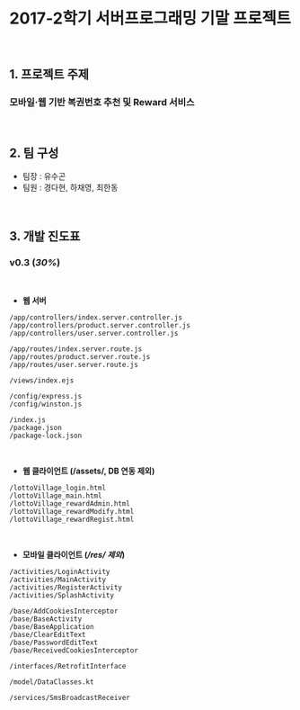 # 2017-2학기 서버프로그래밍 기말 프로젝트

<br>

## 1\. 프로젝트 주제

### 모바일·웹 기반 복권번호 추천 및 Reward 서비스

<br>

## 2\. 팀 구성

- 팀장 : 유수곤
- 팀원 : 경다현, 하채영, 최한동

<br>

## 3\. 개발 진도표

### v0.3 (_30%_)

<br>

- **웹 서버**

```
/app/controllers/index.server.controller.js
/app/controllers/product.server.controller.js
/app/controllers/user.server.controller.js

/app/routes/index.server.route.js
/app/routes/product.server.route.js
/app/routes/user.server.route.js

/views/index.ejs

/config/express.js
/config/winston.js

/index.js
/package.json
/package-lock.json
```

<br>

- **웹 클라이언트 (/assets/, DB 연동 제외)**

```
/lottoVillage_login.html
/lottoVillage_main.html
/lottoVillage_rewardAdmin.html
/lottoVillage_rewardModify.html
/lottoVillage_rewardRegist.html
```

<br>

- **모바일 클라이언트 (_/res/ 제외_)**

```
/activities/LoginActivity
/activities/MainActivity
/activities/RegisterActivity
/activities/SplashActivity

/base/AddCookiesInterceptor
/base/BaseActivity
/base/BaseApplication
/base/ClearEditText
/base/PasswordEditText
/base/ReceivedCookiesInterceptor

/interfaces/RetrofitInterface

/model/DataClasses.kt

/services/SmsBroadcastReceiver
```
